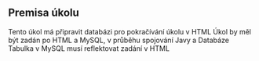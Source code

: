 Premisa úkolu
-------------

Tento úkol má připravit databázi pro pokračívání úkolu v HTML
Úkol by měl být zadán po HTML a MySQL, v průběhu spojování Javy a Databáze
Tabulka v MySQL musí reflektovat zadání v HTML
